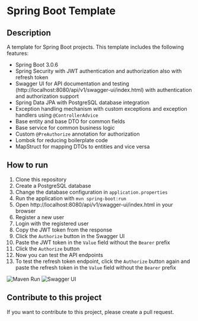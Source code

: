 # Spring Boot Template

## Description
A template for Spring Boot projects. This template includes the following features:
- Spring Boot 3.0.6
- Spring Security with JWT authentication and authorization also with refresh token
- Swagger UI for API documentation and testing (http://localhost:8080/api/v1/swagger-ui/index.html) with authentication and authorization support
- Spring Data JPA with PostgreSQL database integration
- Exception handling mechanism with custom exceptions and exception handlers using `@ControllerAdvice`
- Base entity and base DTO for common fields
- Base service for common business logic
- Custom `@PreAuthorize` annotation for authorization
- Lombok for reducing boilerplate code
- MapStruct for mapping DTOs to entities and vice versa

## How to run
1. Clone this repository
2. Create a PostgreSQL database
3. Change the database configuration in `application.properties`
4. Run the application with `mvn spring-boot:run`
5. Open http://localhost:8080/api/v1/swagger-ui/index.html in your browser
6. Register a new user
7. Login with the registered user
8. Copy the JWT token from the response
9. Click the `Authorize` button in the Swagger UI
10. Paste the JWT token in the `Value` field without the `Bearer` prefix
11. Click the `Authorize` button
12. Now you can test the API endpoints
13. To test the refresh token endpoint, click the `Authorize` button again and paste the refresh token in the `Value` field without the `Bearer` prefix

![Maven Run](https://imgur.com/lGSrRLL.png)
![Swagger UI](https://imgur.com/7Vug2XR.png)

## Contribute to this project
If you want to contribute to this project, please create a pull request.
